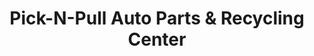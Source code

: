 ---
title: "Pick-N-Pull Auto Parts & Recycling Center"
url: /auburn/pick-n-pull-auto-parts-und-recycling-center/
shop: Autoteile
---